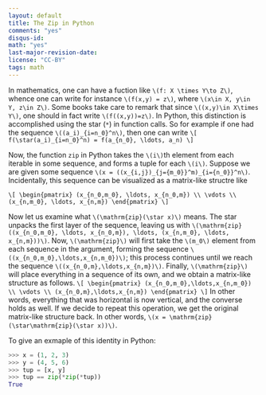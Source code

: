 ```yaml
---
layout: default
title: The Zip in Python
comments: "yes"
disqus-id:
math: "yes"
last-major-revision-date:
license: "CC-BY"
tags: math
---
```


In mathematics, one can have a fuction like `\(f: X \times Y\to Z\)`, whence one can write for instance `\(f(x,y) = z\)`, where `\(x\in X, y\in Y, z\in Z\)`. Some books take care to remark that since `\((x,y)\in X\times Y\)`, one should in fact write `\(f((x,y))=z\)`. In Python, this distinction is accomplished using the star (`*`) in function calls.
So for example if one had the sequence `\((a_i)_{i=n_0}^n\)`, then one can write
`\[
f(\star(a_i)_{i=n_0}^n) = f(a_{n_0}, \ldots, a_n)
\]`

Now, the function `zip` in Python takes the `\(i\)`th element from each iterable in some sequence, and forms a tuple for each `\(i\)`.
Suppose we are given some sequence `\(x = ((x_{i,j})_{j={m_0}}^m)_{i={n_0}}^n\)`. Incidentally, this sequence can be visualized as a matrix-like structre like

`\[
\begin{pmatrix}
(x_{n_0,m_0}, \ldots, x_{n_0,m}) \\
\vdots \\
(x_{n,m_0}, \ldots, x_{n,m})
\end{pmatrix}
\]`

Now let us examine what `\(\mathrm{zip}(\star x)\)` means.
The star unpacks the first layer of the sequence, leaving us with `\(\mathrm{zip}((x_{n_0,m_0}, \ldots, x_{n_0,m}), \ldots, (x_{n,m_0}, \ldots, x_{n,m}))\)`.
Now, `\(\mathrm{zip}\)` will first take the `\(m_0\)` element from each sequence in the argument, forming the sequence `\((x_{n_0,m_0},\ldots,x_{n,m_0})\)`; this process continues until we reach the sequence `\((x_{n_0,m},\ldots,x_{n,m})\)`.
Finally, `\(\mathrm{zip}\)` will place everything in a sequence of its own, and we obtain a matrix-like structure as follows.
`\[
\begin{pmatrix}
(x_{n_0,m_0},\ldots,x_{n,m_0}) \\
\vdots \\
(x_{n_0,m},\ldots,x_{n,m})
\end{pmatrix}
\]`
In other words, everything that was horizontal is now vertical, and the converse holds as well. If we decide to repeat this operation, we get the original matrix-like structure back.
In other words, `\(x = \mathrm{zip}(\star\mathrm{zip}(\star x))\)`.

To give an exmaple of this identity in Python:

``` python
>>> x = (1, 2, 3)
>>> y = (4, 5, 6)
>>> tup = [x, y]
>>> tup == zip(*zip(*tup))
True
```
